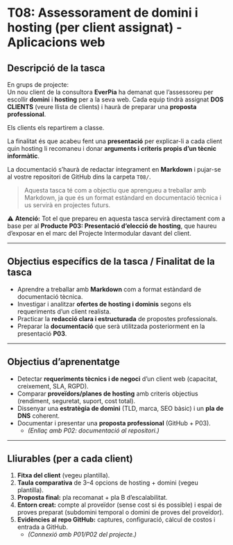 # T08: Assessorament de domini i hosting (per client assignat) - Aplicacions web

## Descripció de la tasca

En grups de projecte:  
Un nou client de la consultora **EverPia** ha demanat que l’assessoreu per escollir **domini** i **hosting** per a la seva web. Cada equip tindrà assignat **DOS CLIENTS** (veure llista de clients) i haurà de preparar una **proposta professional**.  

Els clients els repartirem a classe.  

La finalitat és que acabeu fent una **presentació** per explicar-li a cada client quin hosting li recomaneu i donar **arguments i criteris propis d’un tècnic informàtic**.  

La documentació s’haurà de redactar íntegrament en **Markdown** i pujar-se al vostre repositori de GitHub dins la carpeta `T08/`.  

> Aquesta tasca té com a objectiu que aprengueu a treballar amb Markdown, ja que és un format estàndard en documentació tècnica i us servirà en projectes futurs.  

⚠️ **Atenció:** Tot el que prepareu en aquesta tasca servirà directament com a base per al **Producte P03: Presentació d’elecció de hosting**, que haureu d’exposar en el marc del Projecte Intermodular davant del client.

---

## Objectius específics de la tasca / Finalitat de la tasca

- Aprendre a treballar amb **Markdown** com a format estàndard de documentació tècnica.  
- Investigar i analitzar **ofertes de hosting i dominis** segons els requeriments d’un client realista.  
- Practicar la **redacció clara i estructurada** de propostes professionals.  
- Preparar la **documentació** que serà utilitzada posteriorment en la presentació **P03**.

---

## Objectius d’aprenentatge

- Detectar **requeriments tècnics i de negoci** d’un client web (capacitat, creixement, SLA, RGPD).  
- Comparar **proveïdors/planes de hosting** amb criteris objectius (rendiment, seguretat, suport, cost total).  
- Dissenyar una **estratègia de domini** (TLD, marca, SEO bàsic) i un **pla de DNS** coherent.  
- Documentar i presentar una **proposta professional** (GitHub + P03).  
  - *(Enllaç amb P02: documentació al repositori.)*

---

## Lliurables (per a cada client)

1. **Fitxa del client** (vegeu plantilla).  
2. **Taula comparativa** de 3–4 opcions de hosting + domini (vegeu plantilla).  
3. **Proposta final:** pla recomanat + pla B d’escalabilitat.  
4. **Entorn creat:** compte al proveïdor (sense cost si és possible) i espai de proves preparat (subdomini temporal o domini de proves del proveïdor).  
5. **Evidències al repo GitHub:** captures, configuració, càlcul de costos i entrada a GitHub.  
   - *(Connexió amb P01/P02 del projecte.)*


